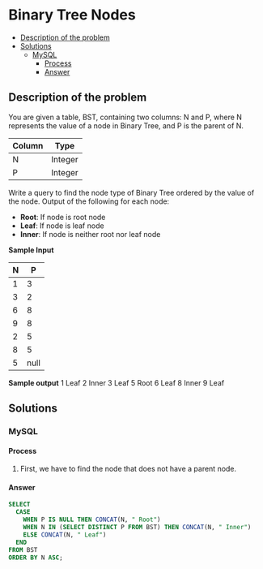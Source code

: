 # Binary Tree Nodes

- [Description of the problem](#description-of-the-problem)
- [Solutions](#solutions)
  - [MySQL](#mysql)
    - [Process](#process)
    - [Answer](#answer)

## Description of the problem
You are given a table, BST, containing two columns: N and P, where N represents the value of a node in Binary Tree, and P is the parent of N.

Column | Type 
--- | ---
N | Integer
P | Integer

Write a query to find the node type of Binary Tree ordered by the value of the node. Output of the following for each node: 
- **Root**: If node is root node 
- **Leaf**: If node is leaf node
- **Inner**: If node is neither root nor leaf node

**Sample Input**

N | P 
--- | ---
1 | 3
3 | 2
6 | 8
9 | 8
2 | 5
8 | 5
5 | null

**Sample output**
1 Leaf
2 Inner
3 Leaf
5 Root 
6 Leaf
8 Inner
9 Leaf

## Solutions

### MySQL

#### Process

1. First, we have to find the node that does not have a parent node. 


#### Answer

```sql
SELECT
  CASE
    WHEN P IS NULL THEN CONCAT(N, " Root")
    WHEN N IN (SELECT DISTINCT P FROM BST) THEN CONCAT(N, " Inner")
    ELSE CONCAT(N, " Leaf")
  END
FROM BST
ORDER BY N ASC;
```
